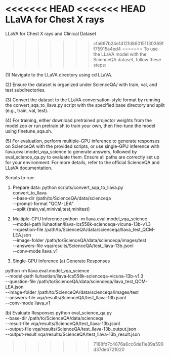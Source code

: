 <<<<<<< HEAD
<<<<<<< HEAD
LLaVA for Chest X rays
=======
LLaVA for Chest X rays and Clinical Dataset
>>>>>>> cfa667b24e1412fd860151130369ff75915a4ed4
=======
To use the LLaVA model with the ScienceQA dataset, follow these steps: 

(1) Navigate to the LLaVA directory using cd LLaVA. 

(2) Ensure the dataset is organized under ScienceQA/ with train, val, and test subdirectories. 

(3) Convert the dataset to the LLaVA conversation-style format by running the convert_sqa_to_llava.py script with the specified base directory and split (e.g., train, val, test). 

(4) For training, either download pretrained projector weights from the model zoo or run pretrain.sh to train your own, then fine-tune the model using finetune_sqa.sh. 

(5) For evaluation, perform multiple-GPU inference to generate responses on ScienceQA with the provided scripts, or use single-GPU inference with llava.eval.model_vqa_science to generate answers, followed by eval_science_qa.py to evaluate them. Ensure all paths are correctly set up for your environment. For more details, refer to the official ScienceQA and LLaVA documentation.

Scripts to run:

1. Prepare data:
python scripts/convert_sqa_to_llava.py \
    convert_to_llava \
    --base-dir /path/to/ScienceQA/data/scienceqa \
    --prompt-format "QCM-LEA" \
    --split {train,val,minival,test,minitest}

2. Multiple-GPU Inference
 python -m llava.eval.model_vqa_science \
  --model-path liuhaotian/llava-lcs558k-scienceqa-vicuna-13b-v1.3 \
  --question-file /path/to/ScienceQA/data/scienceqa/llava_test_QCM-LEA.json \
  --image-folder /path/to/ScienceQA/data/scienceqa/images/test \
  --answers-file vqa/results/ScienceQA/test_llava-13b.jsonl \
  --conv-mode llava_v1

3. Single-GPU Inference
(a) Generate Responses

python -m llava.eval.model_vqa_science \
    --model-path liuhaotian/llava-lcs558k-scienceqa-vicuna-13b-v1.3 \
    --question-file /path/to/ScienceQA/data/scienceqa/llava_test_QCM-LEA.json \
    --image-folder /path/to/ScienceQA/data/scienceqa/images/test \
    --answers-file vqa/results/ScienceQA/test_llava-13b.jsonl \
    --conv-mode llava_v1

(b) Evaluate Responses
python eval_science_qa.py \
    --base-dir /path/to/ScienceQA/data/scienceqa \
    --result-file vqa/results/ScienceQA/test_llava-13b.jsonl \
    --output-file vqa/results/ScienceQA/test_llava-13b_output.json \
    --output-result vqa/results/ScienceQA/test_llava-13b_result.json

>>>>>>> 7188fd7c4876a6cc6de11e89a599d37de6721020
